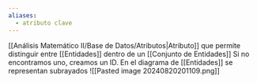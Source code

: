 ```yaml
---
aliases:
  - atributo clave
---
```

[[Análisis Matemático II/Base de Datos/Atributos|Atributo]] que permite distinguir entre [[Entidades]] dentro de un [[Conjunto de Entidades]]
Si no encontramos uno, creamos un ID. 
En el diagrama de [[Entidades]] se representan subrayados
![[Pasted image 20240820201109.png]]